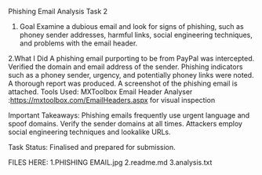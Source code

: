 Phishing Email Analysis Task 2

 1. Goal
Examine a dubious email and look for signs of phishing, such as phoney sender addresses, harmful links, social engineering techniques, and problems with the email header.

2.What I Did
A phishing email purporting to be from PayPal was intercepted.
Verified the domain and email address of the sender.
Phishing indicators such as a phoney sender, urgency, and potentially phoney links were noted.
A thorough report was produced.
A screenshot of the phishing email is attached.
 Tools Used: MXToolbox Email Header Analyser :https://mxtoolbox.com/EmailHeaders.aspx for visual inspection 


 Important Takeaways: Phishing emails frequently use urgent language and spoof domains.
Verify the sender domains at all times.
Attackers employ social engineering techniques and lookalike URLs.

 Task Status: Finalised and prepared for submission.

 FILES HERE:
 1.PHISHING EMAIL.jpg
 2.readme.md
 3.analysis.txt
